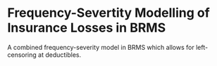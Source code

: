 # Frequency-Severtity Modelling of Insurance Losses in BRMS

A combined frequency-severity model in BRMS which allows for left-censoring at deductibles.
